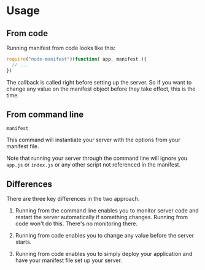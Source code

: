 Usage
=====

## From code

Running manifest from code looks like this:

```js
require("node-manifest")(function( app, manifest ){
  // ...
})
```

The callback is called right before setting up the server.
So if you want to change any value on the manifest object
before they take effect, this is the time.

## From command line

    manifest

This command will instantiate your server with the options from
your manifest file.

Note that running your server through the command line will ignore
you `app.js` or `index.js` or any other script not referenced
in the manifest.

## Differences

There are three key differences in the two approach.

  1. Running from the command line enables you to monitor server code
     and restart the server automatically if something changes.
     Running from code won't do this. There's no monitoring there.

  2. Running from code enables you to change any value before the server starts.

  3. Running from code enables you to simply deploy your application
     and have your manifest file set up your server.